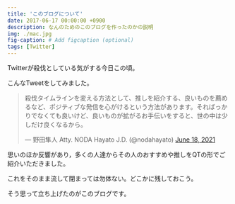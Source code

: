 ```yaml
---
title: 'このブログについて'
date: 2017-06-17 00:00:00 +0900
description: なんのためのこのブログを作ったのかの説明
img: ./mac.jpg 
fig-caption: # Add figcaption (optional)
tags: [Twitter]
---
```


Twitterが殺伐としている気がする今日この頃。

こんなTweetをしてみました。

<blockquote class="twitter-tweet"><p lang="ja" dir="ltr">殺伐タイムラインを変える方法として、推しを紹介する、良いものを薦めるなど、ポジティブな発信を心がけるという方法があります。そればっかりでなくても良いけど、良いものが拡がるお手伝いをすると、世の中は少しだけ良くなるから。</p>&mdash; 野田隼人 Atty. NODA Hayato J.D. (@nodahayato) <a href="https://twitter.com/nodahayato/status/1405836087138742275?ref_src=twsrc%5Etfw">June 18, 2021</a></blockquote>

思いのほか反響があり，多くの人達からその人のおすすめや推しをQTの形でご紹介いただきました。

これをそのまま流して閉まっては勿体ない。どこかに残しておこう。

そう思って立ち上げたのがこのブログです。
